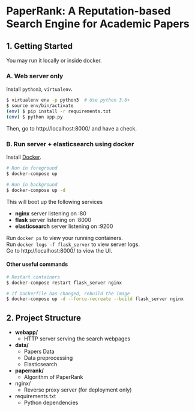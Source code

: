 # PaperRank: A Reputation-based Search Engine for Academic Papers

## 1. Getting Started

You may run it locally or inside docker.

### A. Web server only

Install `python3`, `virtualenv`.

```bash
$ virtualenv env -p python3  # Use python 3.6+
$ source env/bin/activate
(env) $ pip install -r requirements.txt
(env) $ python app.py
```

Then, go to http://localhost:8000/ and have a check.

### B. Run server + elasticsearch using docker

Install [Docker](https://www.docker.com/get-started).

```bash
# Run in foreground
$ docker-compose up

# Run in background
$ docker-compose up -d
```

This will boot up the following services

- **nginx** server listening on :80
- **flask** server listening on :8000
- **elasticsearch** server listening on :9200

Run `docker ps` to view your running containers.  
Run `docker logs -f flask_server` to view server logs.  
Go to http://localhost:8000/ to view the UI.

#### Other useful commands

```bash
# Restart containers
$ docker-compose restart flask_server nginx

# If Dockerfile has changed, rebuild the image
$ docker-compose up -d --force-recreate --build flask_server nginx
```

## 2. Project Structure

- **webapp/**
  - HTTP server serving the search webpages
- **data/**
  - Papers Data
  - Data preprocessing
  - Elasticsearch
- **paperrank/**
  - Algorithm of PaperRank
- nginx/
  - Reverse proxy server (for deployment only)
- requirements.txt
  - Python dependencies

